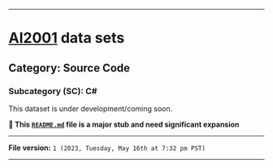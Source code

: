 
***

# [AI2001](https://github.com/seanpm2001/AI2001/) data sets

## Category: Source Code

### Subcategory (SC): C#

This dataset is under development/coming soon.

**🌱️ This [`README.md`](/README.md) file is a major stub and need significant expansion**

***

**File version:** `1 (2023, Tuesday, May 16th at 7:32 pm PST)`

***
